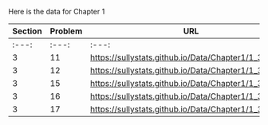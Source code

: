 Here is the data for Chapter 1

|Section|Problem|URL|
|-------|-------|---|
|:---:|:---:|:---:|
|3|11|<a>https://sullystats.github.io/Data/Chapter1/1_3_11.csv</a><br/>|
|3|12|<a>https://sullystats.github.io/Data/Chapter1/1_3_12.csv</a><br/>|
|3|15|<a>https://sullystats.github.io/Data/Chapter1/1_3_15.csv</a><br/>|
|3|16|<a>https://sullystats.github.io/Data/Chapter1/1_3_16.csv</a><br/>|
|3|17|<a>https://sullystats.github.io/Data/Chapter1/1_3_17.csv</a><br/>|
